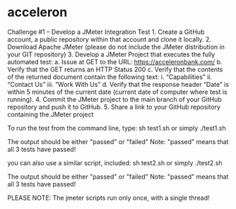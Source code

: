 # acceleron

Challenge #1 – Develop a JMeter Integration Test
    1. Create a GitHub account, a public repository within that account and clone it locally.
    2. Download Apache JMeter (please do not include the JMeter distribution in your GIT repository)
    3. Develop a JMeter Project that executes the fully automated test:
        a. Issue at GET to the URL: https://acceleronbank.com/
        b. Verify that the GET returns an HTTP Status 200
        c. Verify that the contents of the returned document contain the following text:
            i. “Capabilities”
            ii. “Contact Us”
            iii. “Work With Us”
        d. Verify that the response header “Date” is within 5 minutes of the current date (current date of computer where test is running). 
    4. Commit the JMeter project to the main branch of your GitHub repository and push it to GitHub.
    5. Share a link to your GitHub repository containing the JMeter project


To run the test from the command line, type:
sh test1.sh or simply ./test1.sh

The output should be either "passed" or "failed"
Note: "passed" means that all 3 tests have passed!

you can also use a similar script, included:
sh test2.sh or simply ./test2.sh

The output should be either "passed" or "failed"
Note: "passed" means that all 3 tests have passed!

PLEASE NOTE: The jmeter scripts run only once, with a single thread!

